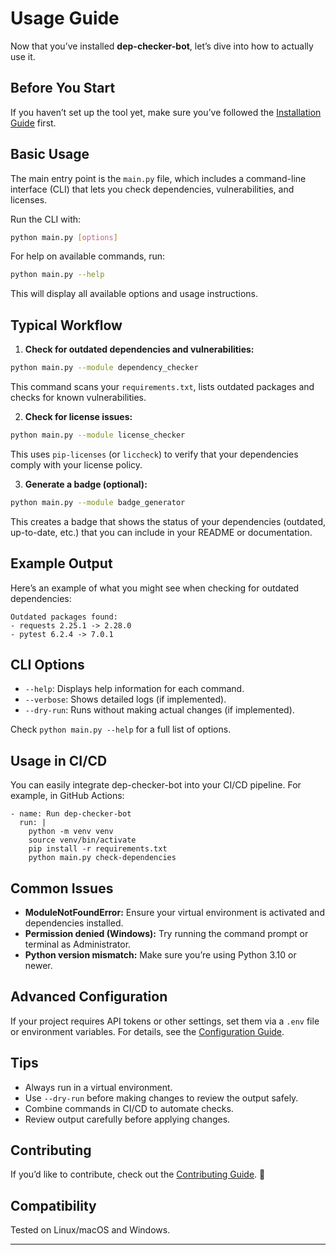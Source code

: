 # Usage Guide

Now that you’ve installed **dep-checker-bot**, let’s dive into how to actually use it.

## Before You Start

If you haven’t set up the tool yet, make sure you’ve followed the [Installation Guide](installation.md) first.

## Basic Usage

The main entry point is the `main.py` file, which includes a command-line interface (CLI) that lets you check dependencies, vulnerabilities, and licenses.

Run the CLI with:
```bash
python main.py [options]
```
For help on available commands, run:
```bash
python main.py --help
```
This will display all available options and usage instructions.

## Typical Workflow

1. **Check for outdated dependencies and vulnerabilities:**
 ```bash 
python main.py --module dependency_checker
```

This command scans your `requirements.txt`, lists outdated packages and checks for known vulnerabilities.

2. **Check for license issues:**
```bash
python main.py --module license_checker
```
This uses `pip-licenses` (or `liccheck`) to verify that your dependencies comply with your license policy.

3. **Generate a badge (optional):**
```bash
python main.py --module badge_generator
```
This creates a badge that shows the status of your dependencies (outdated, up-to-date, etc.) that you can include in your README or documentation.

## Example Output

Here’s an example of what you might see when checking for outdated dependencies:

    Outdated packages found:
    - requests 2.25.1 -> 2.28.0
    - pytest 6.2.4 -> 7.0.1

## CLI Options

- `--help`: Displays help information for each command.
- `--verbose`: Shows detailed logs (if implemented).
- `--dry-run`: Runs without making actual changes (if implemented).

Check `python main.py --help` for a full list of options.

## Usage in CI/CD

You can easily integrate dep-checker-bot into your CI/CD pipeline. For example, in GitHub Actions:

    - name: Run dep-checker-bot
      run: |
        python -m venv venv
        source venv/bin/activate
        pip install -r requirements.txt
        python main.py check-dependencies

## Common Issues

- **ModuleNotFoundError:** Ensure your virtual environment is activated and dependencies installed.
- **Permission denied (Windows):** Try running the command prompt or terminal as Administrator.
- **Python version mismatch:** Make sure you’re using Python 3.10 or newer.

## Advanced Configuration

If your project requires API tokens or other settings, set them via a `.env` file or environment variables. For details, see the [Configuration Guide](configuration.md).

## Tips

- Always run in a virtual environment.
- Use `--dry-run` before making changes to review the output safely.
- Combine commands in CI/CD to automate checks.
- Review output carefully before applying changes.

## Contributing

If you’d like to contribute, check out the [Contributing Guide](contributing.md). 🚀

## Compatibility

Tested on Linux/macOS and Windows.

--- 

